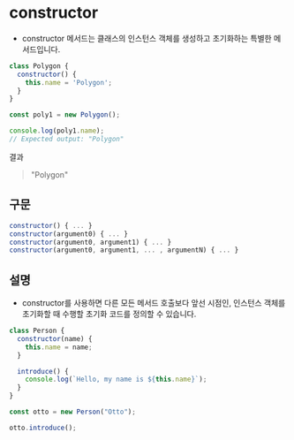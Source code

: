 
# constructor
- constructor 메서드는 클래스의 인스턴스 객체를 생성하고 초기화하는 특별한 메서드입니다.

```javascript
class Polygon {
  constructor() {
    this.name = 'Polygon';
  }
}

const poly1 = new Polygon();

console.log(poly1.name);
// Expected output: "Polygon"

```
결과
> "Polygon"


## 구문
```javascript
constructor() { ... }
constructor(argument0) { ... }
constructor(argument0, argument1) { ... }
constructor(argument0, argument1, ... , argumentN) { ... }
```

## 설명
- constructor를 사용하면 다른 모든 메서드 호출보다 앞선 시점인, 인스턴스 객체를 초기화할 때 수행할 초기화 코드를 정의할 수 있습니다.
 
```javascript
class Person {
  constructor(name) {
    this.name = name;
  }

  introduce() {
    console.log(`Hello, my name is ${this.name}`);
  }
}

const otto = new Person("Otto");

otto.introduce();
```







